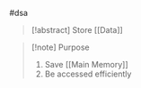 #dsa 
>[!abstract] Store [[Data]]

>[!note] Purpose 
>1. Save [[Main Memory]]
>2. Be accessed efficiently